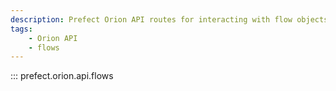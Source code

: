 ```yaml
---
description: Prefect Orion API routes for interacting with flow objects.
tags:
    - Orion API
    - flows
---
```


::: prefect.orion.api.flows